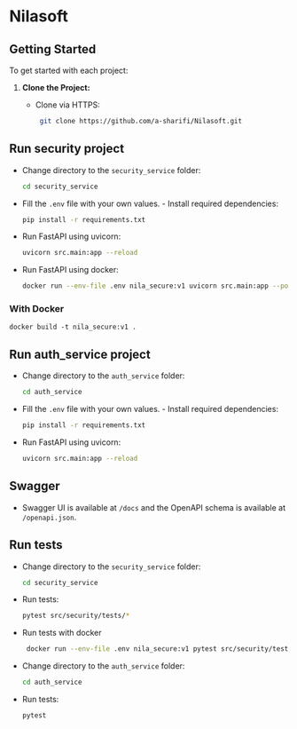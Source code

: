 # Nilasoft
## Getting Started

To get started with each project:

1. **Clone the Project:**

   - Clone via HTTPS:
     ```bash
      git clone https://github.com/a-sharifi/Nilasoft.git
     ```
## Run security project
   - Change directory to the `security_service` folder:
     ```bash
     cd security_service
     ```
   - Fill the `.env` file with your own values.
    - Install required dependencies:
      ```bash
      pip install -r requirements.txt
      ```
   - Run FastAPI using uvicorn:
     ```bash
     uvicorn src.main:app --reload
     ```
   - Run FastAPI using docker:
     ```bash
     docker run --env-file .env nila_secure:v1 uvicorn src.main:app --port 8000
      ```

### With Docker
    docker build -t nila_secure:v1 .

## Run auth_service project
   - Change directory to the `auth_service` folder:
     ```bash
     cd auth_service
     ```
   - Fill the `.env` file with your own values.
    - Install required dependencies:
      ```bash
      pip install -r requirements.txt
      ```
   - Run FastAPI using uvicorn:
     ```bash
     uvicorn src.main:app --reload
     ```


## Swagger
- Swagger UI is available at `/docs` and the OpenAPI schema is available at `/openapi.json`.


## Run tests
   - Change directory to the `security_service` folder:
     ```bash
     cd security_service
     ```
   - Run tests:
     ```bash
     pytest src/security/tests/*
     ```
   - Run tests with docker
     ```bash
      docker run --env-file .env nila_secure:v1 pytest src/security/tests/*
     ```

   - Change directory to the `auth_service` folder:
     ```bash
     cd auth_service
     ```
   - Run tests:
     ```bash
     pytest
     ```